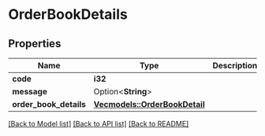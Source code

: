 # OrderBookDetails

## Properties

Name | Type | Description | Notes
------------ | ------------- | ------------- | -------------
**code** | **i32** |  | 
**message** | Option<**String**> |  | [optional]
**order_book_details** | [**Vec<models::OrderBookDetail>**](OrderBookDetail.md) |  | 

[[Back to Model list]](../README.md#documentation-for-models) [[Back to API list]](../README.md#documentation-for-api-endpoints) [[Back to README]](../README.md)


